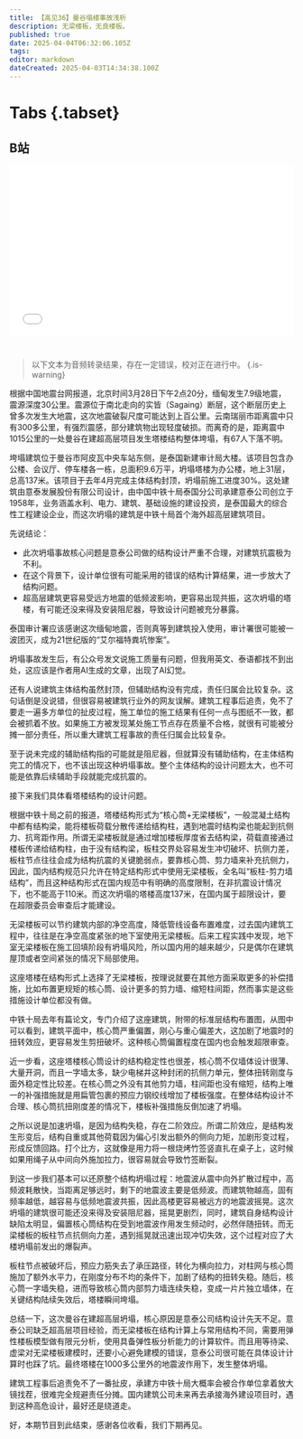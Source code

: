 ```yaml
---
title: 【高见36】曼谷塌楼事故浅析
description: 无梁楼板，无良楼板。
published: true
date: 2025-04-04T06:32:06.105Z
tags: 
editor: markdown
dateCreated: 2025-04-03T14:34:38.100Z
---
```


# Tabs {.tabset}

## B站

<div style="position: relative; padding: 30% 45%;">
<iframe style="position: absolute; width: 100%; height: 100%; left: 0; top: 0;" src="//player.bilibili.com/player.html?&bvid=BV1QHoZYAEut&page=1&as_wide=1&high_quality=1&danmaku=1&autoplay=0" scrolling="no" border="0" frameborder="no" framespacing="0" allowfullscreen="true"></iframe>
</div>


#

> 以下文本为音频转录结果，存在一定错误，校对正在进行中。
{.is-warning}

根据中国地震台网报道，北京时间3月28日下午2点20分，缅甸发生7.9级地震，震源深度30公里。震源位于南北走向的实皆（Sagaing）断层，这个断层历史上曾多次发生大地震，这次地震破裂尺度可能达到上百公里。云南瑞丽市距离震中只有300多公里，有强烈震感，部分建筑物出现轻度破损。而离奇的是，距离震中1015公里的一处曼谷在建超高层项目发生塔楼结构整体垮塌，有67人下落不明。

垮塌建筑位于曼谷市阿皮瓦中央车站东侧，是泰国新建审计局大楼。该项目包含办公楼、会议厅、停车楼各一栋，总面积9.6万平，坍塌塔楼为办公楼，地上31层，总高137米。该项目于去年4月完成主体结构封顶，坍塌前施工进度30%。这处建筑由意泰发展股份有限公司设计，由中国中铁十局泰国分公司承建意泰公司创立于1958年，业务涵盖水利、电力、建筑、基础设施的建设投资，是泰国最大的综合性工程建设企业，而这次坍塌的建筑是中铁十局首个海外超高层建筑项目。

先说结论：

- 此次坍塌事故核心问题是意泰公司做的结构设计严重不合理，对建筑抗震极为不利。
- 在这个背景下，设计单位很有可能采用的错误的结构计算结果，进一步放大了结构问题。
- 超高层建筑更容易受远方地震的低频波影响，更容易出现共振，这次坍塌的塔楼，有可能还没来得及安装阻尼器，导致设计问题被充分暴露。

泰国审计署应该感谢这次缅甸地震，否则真等到建筑投入使用，审计署很可能被一波团灭，成为21世纪版的“艾尔福特粪坑惨案”。

坍塌事故发生后，有公众号发文说施工质量有问题，但我用英文、泰语都找不到出处，这应该是作者用AI生成的文章，出现了AI幻觉。

还有人说建筑主体结构虽然封顶，但辅助结构没有完成，责任归属会比较复杂。这句话倒是没说错，但很容易被建筑行业外的网友误解。建筑工程事后追责，免不了要走一遍多方单位的扯皮过程，施工单位的施工结果有任何一点与图纸不一致，都会被抓着不放。如果施工方被发现某处施工节点存在质量不合格，就很有可能被分摊一部分责任，所以重大建筑工程事故的责任归属会比较复杂。

至于说未完成的辅助结构指的可能就是阻尼器，但就算没有辅助结构，在主体结构完工的情况下，也不该出现这种坍塌事故。整个主体结构的设计问题太大，也不可能是依靠后续辅助手段就能完成抗震的。

接下来我们具体看塔楼结构的设计问题。

根据中铁十局之前的报道，塔楼结构形式为“核心筒+无梁楼板”，一般混凝土结构中都有结构梁，能将楼板荷载分散传递给结构柱，遇到地震时结构梁也能起到抗侧力、抗弯距作用。所谓无梁楼板就是通过增加楼板厚度省去结构梁，荷载直接通过楼板传递给结构柱，由于没有结构梁，板柱交界处容易发生冲切破坏、抗侧力差，板柱节点往往会成为结构抗震的关键脆弱点，要靠核心筒、剪力墙来补充抗侧力，因此，国内结构规范只允许在特定结构形式中使用无梁楼板，全名叫“板柱-剪力墙结构”，而且这种结构形式在国内规范中有明确的高度限制，在非抗震设计情况下，也不能高于110米。而这次坍塌的塔楼高度137米，在国内属于超限设计，要在超限委员会审查后才能建设。

无梁楼板可以节约建筑内部的净空高度，降低管线设备布置难度，过去国内建筑工程中，往往是在净空高度紧张的地下室使用无梁楼板。后来工程实践中发现，地下室无梁楼板在施工回填阶段有坍塌风险，所以国内用的越来越少，只是偶尔在建筑屋顶或者空间紧张的情况下局部使用。

这座塔楼在结构形式上选择了无梁楼板，按理说就要在其他方面采取更多的补偿措施，比如布置更规矩的核心筒、设计更多的剪力墙、缩短柱间距，然而事实是这些措施设计单位都没有做。

中铁十局去年有篇论文，专门介绍了这座建筑，附带的标准层结构布置图，从图中可以看到，建筑平面中，核心筒严重偏置，刚心与重心偏差大，这加剧了地震时的扭转效应，更容易发生剪扭破坏。这种核心筒偏置程度在国内也会触发超限审查。

近一步看，这座塔楼核心筒设计的结构稳定性也很差，核心筒不仅墙体设计很薄、大量开洞，而且一字墙太多，缺少电梯井这种封闭的抗侧力单元，整体扭转刚度与面外稳定性比较差。在核心筒之外没有其他剪力墙，柱间距也没有缩短，结构上唯一的补强措施就是用扁管包裹的预应力钢绞线增加了楼板强度。在整体结构设计不合理、核心筒抗扭刚度差的情况下，楼板补强措施反倒加速了坍塌。

之所以说是加速坍塌，是因为结构失稳，存在二阶效应。所谓二阶效应，是结构发生形变后，结构自重或其他荷载因为偏心引发出额外的侧向力矩，加剧形变过程，形成反馈回路。打个比方，这就像是用力将一根烧烤竹签竖直扎在桌子上，这时候如果用绳子从中间向外施加拉力，很容易就会导致竹签断裂。

到这一步我们基本可以还原整个结构坍塌过程：地震波从震中向外扩散过程中，高频波耗散快，当距离足够远时，剩下的地震波主要是低频波。而建筑物越高，固有频率越低，越容易与低频地震波共振，因此高楼更容易被远方的地震波摇晃。这次坍塌的建筑很可能还没来得及安装阻尼器，摇晃更剧烈，同时，建筑自身结构设计缺陷太明显，偏置核心筒结构在受到地震波作用发生频动时，必然伴随扭转。而无梁楼板的板柱节点抗侧向力差，遇到摇晃就迅速出现冲切失效，这个过程对应了大楼坍塌前发出的爆裂声。

板柱节点被破坏后，预应力筋失去了承压路径，转化为横向拉力，对柱网与核心筒施加了额外水平力，在刚度分布不均的条件下，加剧了结构的扭转失稳。随后，核心筒一字墙失稳，进而导致核心筒内部剪力墙连续失稳，变成一片片独立墙体，在关键结构陆续失效后，塔楼瞬间垮塌。

总结一下，这次曼谷在建超高层坍塌，核心原因是意泰公司结构设计先天不足。意泰公司缺乏超高层项目经验，而无梁楼板在结构计算上与常用结构不同，需要用弹性楼板模型做有限元分析，使用具备弹性板分析能力的计算软件。而且用等待梁、虚梁对无梁楼板建模时，还要小心避免建模的错误，意泰公司很可能在具体设计计算时也踩了坑。最终塔楼在1000多公里外的地震波作用下，发生整体坍塌。

建筑工程事后追责免不了一番扯皮，承建方中铁十局大概率会被合作单位拿着放大镜找茬，很难完全规避责任分摊。国内建筑公司未来再去承接海外建设项目时，遇到这种高危设计，最好还是绕道走。

好，本期节目到此结束，感谢各位收看，我们下期再见。